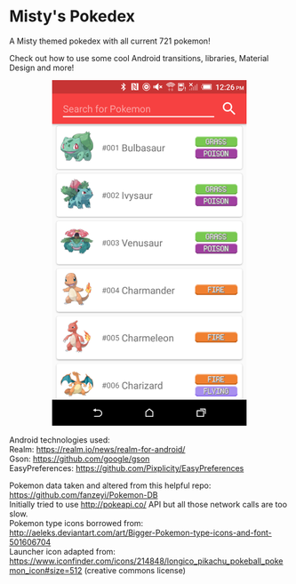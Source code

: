 # Misty's Pokedex
A Misty themed pokedex with all current 721 pokemon!

Check out how to use some cool Android transitions, libraries, Material Design and more!


<p align="center">
  <img src="Screenshot_20160816-122639.png" width="350"/>
</p>

Android technologies used:<br />
Realm: https://realm.io/news/realm-for-android/ <br />
Gson: https://github.com/google/gson <br />
EasyPreferences: https://github.com/Pixplicity/EasyPreferences <br />

Pokemon data taken and altered from this helpful repo: https://github.com/fanzeyi/Pokemon-DB  <br />
Initially tried to use http://pokeapi.co/ API but all those network calls are too slow.  <br />
Pokemon type icons borrowed from: http://aeleks.deviantart.com/art/Bigger-Pokemon-type-icons-and-font-501606704 <br />
Launcher icon adapted from: https://www.iconfinder.com/icons/214848/longico_pikachu_pokeball_pokemon_icon#size=512 (creative commons license)

